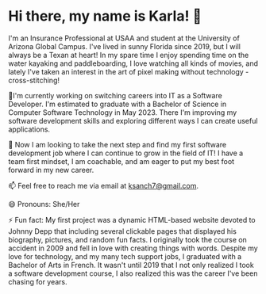 # Hi there, my name is **Karla**! 👋
I'm an Insurance Professional at USAA and student at the University of Arizona Global Campus. I've lived in sunny Florida since 2019, but I will always be a Texan at heart! In my spare time I enjoy spending time on the water kayaking and paddleboarding, I love watching all kinds of movies, and lately I've taken an interest in the art of pixel making without technology - cross-stitching!

🌱I'm currently working on switching careers into IT as a Software Developer. I'm estimated to graduate with a Bachelor of Science in Computer Software Technology in May 2023. There I'm improving my software development skills and exploring different ways I can create useful applications.

👯 Now I am looking to take the next step and find my first software development job where I can continue to grow in the field of IT! I have a team first mindset, I am coachable, and am eager to put my best foot forward in my new career.

📫 Feel free to reach me via email at ksanch7@gmail.com.

😄 Pronouns: She/Her

⚡ Fun fact: My first project was a dynamic HTML-based website devoted to Johnny Depp that including several clickable pages that displayed his biography, pictures, and random fun facts. I originally took the course on accident in 2009 and fell in love with creating things with words. Despite my love for technology, and my many tech support jobs, I graduated with a Bachelor of Arts in French. It wasn't until 2019 that I not only realized I took a software development course, I also realized this was the career I've been chasing for years. 

